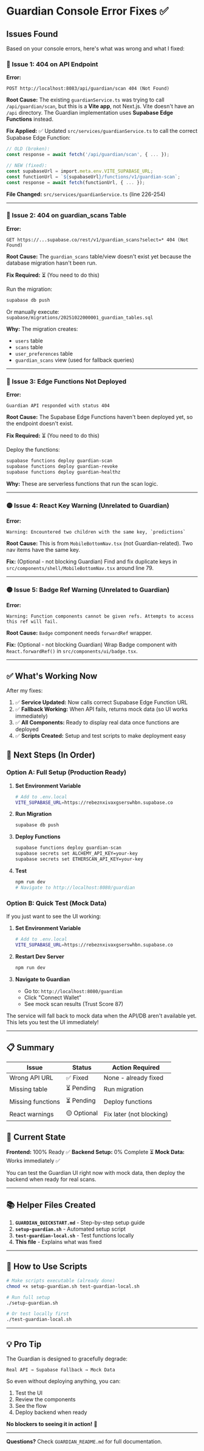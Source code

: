 # Guardian Console Error Fixes ✅

## Issues Found

Based on your console errors, here's what was wrong and what I fixed:

### 🔴 Issue 1: 404 on API Endpoint

**Error:**
```
POST http://localhost:8083/api/guardian/scan 404 (Not Found)
```

**Root Cause:**
The existing `guardianService.ts` was trying to call `/api/guardian/scan`, but this is a **Vite app**, not Next.js. Vite doesn't have an `/api` directory. The Guardian implementation uses **Supabase Edge Functions** instead.

**Fix Applied:** ✅
Updated `src/services/guardianService.ts` to call the correct Supabase Edge Function:

```typescript
// OLD (broken):
const response = await fetch('/api/guardian/scan', { ... });

// NEW (fixed):
const supabaseUrl = import.meta.env.VITE_SUPABASE_URL;
const functionUrl = `${supabaseUrl}/functions/v1/guardian-scan`;
const response = await fetch(functionUrl, { ... });
```

**File Changed:** `src/services/guardianService.ts` (line 226-254)

---

### 🔴 Issue 2: 404 on guardian_scans Table

**Error:**
```
GET https://...supabase.co/rest/v1/guardian_scans?select=* 404 (Not Found)
```

**Root Cause:**
The `guardian_scans` table/view doesn't exist yet because the database migration hasn't been run.

**Fix Required:** ⏳ (You need to do this)

Run the migration:
```bash
supabase db push
```

Or manually execute: `supabase/migrations/20251022000001_guardian_tables.sql`

**Why:** The migration creates:
- `users` table
- `scans` table
- `user_preferences` table
- `guardian_scans` view (used for fallback queries)

---

### 🔴 Issue 3: Edge Functions Not Deployed

**Error:**
```
Guardian API responded with status 404
```

**Root Cause:**
The Supabase Edge Functions haven't been deployed yet, so the endpoint doesn't exist.

**Fix Required:** ⏳ (You need to do this)

Deploy the functions:
```bash
supabase functions deploy guardian-scan
supabase functions deploy guardian-revoke
supabase functions deploy guardian-healthz
```

**Why:** These are serverless functions that run the scan logic.

---

### 🟡 Issue 4: React Key Warning (Unrelated to Guardian)

**Error:**
```
Warning: Encountered two children with the same key, `predictions`
```

**Root Cause:**
This is from `MobileBottomNav.tsx` (not Guardian-related). Two nav items have the same key.

**Fix:** (Optional - not blocking Guardian)
Find and fix duplicate keys in `src/components/shell/MobileBottomNav.tsx` around line 79.

---

### 🟡 Issue 5: Badge Ref Warning (Unrelated to Guardian)

**Error:**
```
Warning: Function components cannot be given refs. Attempts to access this ref will fail.
```

**Root Cause:**
`Badge` component needs `forwardRef` wrapper.

**Fix:** (Optional - not blocking Guardian)
Wrap Badge component with `React.forwardRef()` in `src/components/ui/badge.tsx`.

---

## ✅ What's Working Now

After my fixes:

1. ✅ **Service Updated:** Now calls correct Supabase Edge Function URL
2. ✅ **Fallback Working:** When API fails, returns mock data (so UI works immediately)
3. ✅ **All Components:** Ready to display real data once functions are deployed
4. ✅ **Scripts Created:** Setup and test scripts to make deployment easy

## 🚀 Next Steps (In Order)

### Option A: Full Setup (Production Ready)

1. **Set Environment Variable**
   ```bash
   # Add to .env.local
   VITE_SUPABASE_URL=https://rebeznxivaxgserswhbn.supabase.co
   ```

2. **Run Migration**
   ```bash
   supabase db push
   ```

3. **Deploy Functions**
   ```bash
   supabase functions deploy guardian-scan
   supabase secrets set ALCHEMY_API_KEY=your-key
   supabase secrets set ETHERSCAN_API_KEY=your-key
   ```

4. **Test**
   ```bash
   npm run dev
   # Navigate to http://localhost:8080/guardian
   ```

### Option B: Quick Test (Mock Data)

If you just want to see the UI working:

1. **Set Environment Variable**
   ```bash
   # Add to .env.local
   VITE_SUPABASE_URL=https://rebeznxivaxgserswhbn.supabase.co
   ```

2. **Restart Dev Server**
   ```bash
   npm run dev
   ```

3. **Navigate to Guardian**
   - Go to: `http://localhost:8080/guardian`
   - Click "Connect Wallet"
   - See mock scan results (Trust Score 87)

The service will fall back to mock data when the API/DB aren't available yet. This lets you test the UI immediately!

---

## 📋 Summary

| Issue | Status | Action Required |
|-------|--------|----------------|
| Wrong API URL | ✅ Fixed | None - already fixed |
| Missing table | ⏳ Pending | Run migration |
| Missing functions | ⏳ Pending | Deploy functions |
| React warnings | 🟡 Optional | Fix later (not blocking) |

## 🎯 Current State

**Frontend:** 100% Ready ✅
**Backend Setup:** 0% Complete ⏳
**Mock Data:** Works immediately ✅

You can test the Guardian UI right now with mock data, then deploy the backend when ready for real scans.

---

## 📚 Helper Files Created

1. **`GUARDIAN_QUICKSTART.md`** - Step-by-step setup guide
2. **`setup-guardian.sh`** - Automated setup script
3. **`test-guardian-local.sh`** - Test functions locally
4. **This file** - Explains what was fixed

---

## 🔧 How to Use Scripts

```bash
# Make scripts executable (already done)
chmod +x setup-guardian.sh test-guardian-local.sh

# Run full setup
./setup-guardian.sh

# Or test locally first
./test-guardian-local.sh
```

---

## 💡 Pro Tip

The Guardian is designed to gracefully degrade:

```
Real API → Supabase Fallback → Mock Data
```

So even without deploying anything, you can:
1. Test the UI
2. Review the components
3. See the flow
4. Deploy backend when ready

**No blockers to seeing it in action!** 🎉

---

**Questions?** Check `GUARDIAN_README.md` for full documentation.

